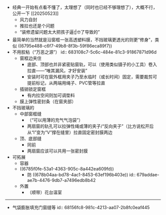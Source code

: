 - 经典一开始有点看不懂了，太理想了（同时也已经不够理想了），大概不行，公开一下 [[20250523]]
	- 风力自封
	- 推拉也还是个问题
	- “装修遗留问题太大把孩子逼☝️🤓了导致的”
- 最简单的当然就是沿窗框一张高透塑料膜，不挡玻璃更透光的则更“修身”，类似 ((6795e488-c6f7-49b8-8f3b-59f86eca89f7))
- 不用胶粘（“万恶之源”）
  id:: 683108c7-5c6c-484e-81c3-91867871d96d
	- 窗框边夹住
		- 底部、顶部也并非紧密贴窗轨，可以（使用类似镊子的小工具）卷入拉直——“唯其漏风，才好安装”
		- 安装时可在窗外框用夹子乃至水临时（或长时间）固定，需要裁剪可提前标记，从两端用绳子、PVC管等拉直
	- 插销锁定窗框
		- 有内拉空间则加可调垫料
	- 膜上弹性密封条（在窗夹部）
- 不挡玻璃的
	- 中部窗框缝
		- （“可以用薄的充气气泡袋”）
		- 两扇窗的轨孔可以拉弹性绳或薄的夹子/“反向夹子”（比方说松开后从“l”变为“V”撑在缝里）拉直固定密封膜两边
	- 顶、底部缝
		- 同前
		- 两扇窗应该可以共用一张密封膜
- 可拓展
	- 容器
	- ((6785f0fe-53a1-4363-905c-8a442ea609fd))
		- 防 ((678b04aa-bd78-4ac1-8453-63ef196b403e))
		  id:: 679addae-ae7b-4476-9db7-a7496edb8b42
	- 外置
		- （顺带）花台温室
- ---
- 气袋膨胀填充门窗缝等
  id:: 68156fc8-981c-4213-aa07-2b8fc0eaf445